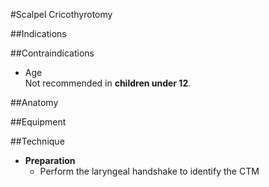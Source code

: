 #Scalpel Cricothyrotomy


##Indications

##Contraindications
* Age  
Not recommended in **children under 12**.


##Anatomy

##Equipment


##Technique
* **Preparation**
	* Perform the laryngeal handshake to identify the CTM